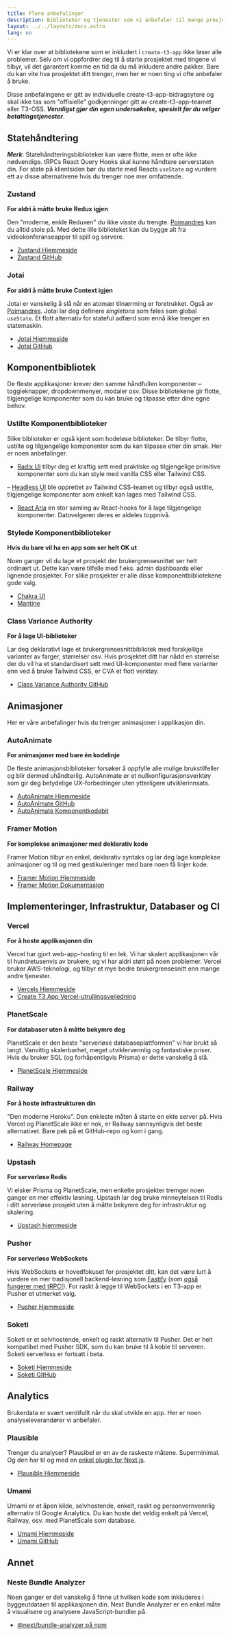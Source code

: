 ```yaml
---
title: Flere anbefalinger
description: Biblioteker og tjenester som vi anbefaler til mange prosjekter
layout: ../../layouts/docs.astro
lang: no
---
```


Vi er klar over at bibliotekene som er inkludert i `create-t3-app` ikke løser alle problemer.
Selv om vi oppfordrer deg til å starte prosjektet med tingene vi tilbyr, vil det garantert komme en tid da du må inkludere andre pakker. Bare du kan vite hva prosjektet ditt trenger, men her er noen ting vi ofte anbefaler å bruke.

Disse anbefalingene er gitt av individuelle create-t3-app-bidragsytere og skal ikke tas som "offisielle" godkjenninger gitt av create-t3-app-teamet eller T3-OSS. _**Vennligst gjør din egen undersøkelse, spesielt før du velger betaltingstjenester**_.

## Statehåndtering

_**Merk**_: Statehåndteringsbiblioteker kan være flotte, men er ofte ikke nødvendige. tRPCs React Query Hooks skal kunne håndtere serverstaten din. For state på klientsiden bør du starte med Reacts `useState` og vurdere ett av disse alternativene hvis du trenger noe mer omfattende.

### Zustand

**For aldri å måtte bruke Redux igjen**

Den "moderne, enkle Reduxen" du ikke visste du trengte. [Poimandres](https://github.com/pmndrs) kan du alltid stole på. Med dette lille biblioteket kan du bygge alt fra videokonferanseapper til spill og servere.

- [Zustand Hjemmeside](https://zustand-demo.pmnd.rs/)
- [Zustand GitHub](https://github.com/pmndrs/zustand)

### Jotai

**For aldri å måtte bruke Context igjen**

Jotai er vanskelig å slå når en atomær tilnærming er foretrukket. Også av [Poimandres](https://github.com/pmndrs). Jotai lar deg definere _singletons_ som føles som global `useState`. Et flott alternativ for stateful adfærd som ennå ikke trenger en statemaskin.

- [Jotai Hjemmeside](https://jotai.org/)
- [Jotai GitHub](https://github.com/pmndrs/jotai)

## Komponentbibliotek

De fleste applikasjoner krever den samme håndfullen komponenter – toggleknapper, dropdownmenyer, modaler osv. Disse bibliotekene gir flotte, tilgjengelige komponenter som du kan bruke og tilpasse etter dine egne behov.

### Ustilte Komponentbiblioteker

Slike biblioteker er også kjent som hodeløse biblioteker. De tilbyr flotte, ustilte og tilgjengelige komponenter som du kan tilpasse etter din smak. Her er noen anbefalinger.

- [Radix UI](https://www.radix-ui.com/) tilbyr deg et kraftig sett med praktiske og tilgjengelige primitive komponenter som du kan style med vanilla CSS eller Tailwind CSS.

– [Headless UI](https://headlessui.com/) ble opprettet av Tailwind CSS-teamet og tilbyr også ustilte, tilgjengelige komponenter som enkelt kan lages med Tailwind CSS.

- [React Aria](https://react-spectrum.adobe.com/react-aria/) en stor samling av React-hooks for å lage tilgjengelige komponenter. Datovelgeren deres er aldeles toppnivå.

### Stylede Komponentbiblioteker

**Hvis du bare vil ha en app som ser helt OK ut**

Noen ganger vil du lage et prosjekt der brukergrensesnittet ser helt ordinært ut. Dette kan være tilfelle med f.eks. admin dashboards eller lignende prosjekter. For slike prosjekter er alle disse komponentbibliotekene gode valg.

- [Chakra UI](https://chakra-ui.com)
- [Mantine](https://mantine.dev)

### Class Variance Authority

**For å lage UI-biblioteker**

Lar deg deklarativt lage et brukergrensesnittbibliotek med forskjellige varianter av farger, størrelser osv. Hvis prosjektet ditt har nådd en størrelse der du vil ha et standardisert sett med UI-komponenter med flere varianter enn ved å bruke Tailwind CSS, er CVA et flott verktøy.

- [Class Variance Authority GitHub](https://github.com/joe-bell/cva)

## Animasjoner

Her er våre anbefalinger hvis du trenger animasjoner i applikasjon din.

### AutoAnimate

**For animasjoner med bare én kodelinje**

De fleste animasjonsbiblioteker forsøker å oppfylle alle mulige brukstilfeller og blir dermed uhåndterlig. AutoAnimate er et nullkonfigurasjonsverktøy som gir deg betydelige UX-forbedringer uten ytterligere utviklerinnsats.

- [AutoAnimate Hjemmeside](https://auto-animate.formkit.com/)
- [AutoAnimate GitHub](https://github.com/formkit/auto-animate)
- [AutoAnimate Komponentkodebit](https://gist.github.com/hwkr/3fdea5d7f609b98c162e5325637cf3cb)

### Framer Motion

**For komplekse animasjoner med deklarativ kode**

Framer Motion tilbyr en enkel, deklarativ syntaks og lar deg lage komplekse animasjoner og til og med gestikuleringer med bare noen få linjer kode.

- [Framer Motion Hjemmeside](https://framer.com/motion)
- [Framer Motion Dokumentasjon](https://www.framer.com/docs/)

## Implementeringer, Infrastruktur, Databaser og CI

### Vercel

**For å hoste applikasjonen din**

Vercel har gjort web-app-hosting til en lek. Vi har skalert applikasjonen vår til hundretusenvis av brukere, og vi har aldri støtt på noen problemer. Vercel bruker AWS-teknologi, og tilbyr et mye bedre brukergrensesnitt enn mange andre tjenester.

- [Vercels Hjemmeside](https://vercel.com/)
- [Create T3 App Vercel-utrullingsveiledning](/no/deployment/vercel)

### PlanetScale

**For databaser uten å måtte bekymre deg**

PlanetScale er den beste "serverløse databaseplattformen" vi har brukt så langt. Vanvittig skalerbarhet, meget utviklervennlig og fantastiske priser. Hvis du bruker SQL (og forhåpentligvis Prisma) er dette vanskelig å slå.

- [PlanetScale Hjemmeside](https://planetscale.com/)

### Railway

**For å hoste infrastrukturen din**

"Den moderne Heroku". Den enkleste måten å starte en ekte server på. Hvis Vercel og PlanetScale ikke er nok, er Railway sannsynligvis det beste alternativet. Bare pek på et GitHub-repo og kom i gang.

- [Railway Homepage](https://railway.app/)

### Upstash

**For serverløse Redis**

Vi elsker Prisma og PlanetScale, men enkelte prosjekter tremger noen ganger en mer effektiv løsning. Upstash lar deg bruke minneytelsen til Redis i ditt serverløse prosjekt uten å måtte bekymre deg for infrastruktur og skalering.

- [Upstash hjemmeside](https://upstash.com/)

### Pusher

**For serverløse WebSockets**

Hvis WebSockets er hovedfokuset for prosjektet ditt, kan det være lurt å vurdere en mer tradisjonell backend-løsning som [Fastify](https://www.fastify.io/) (som [også fungerer med tRPC!](https://trpc.io/docs/v10/fastify)). For raskt å legge til WebSockets i en T3-app er Pusher et utmerket valg.

- [Pusher Hjemmeside](https://pusher.com/)

### Soketi

Soketi er et selvhostende, enkelt og raskt alternativ til Pusher. Det er helt kompatibel med Pusher SDK, som du kan bruke til å koble til serveren. Soketi serverless er fortsatt i beta.

- [Soketi Hjemmeside](https://soketi.app)
- [Soketi GitHub](https://github.com/soketi/soketi)

## Analytics

Brukerdata er svært verdifullt når du skal utvikle en app. Her er noen analyseleverandører vi anbefaler.

### Plausible

Trenger du analyser? Plausibel er en av de raskeste måtene. Superminimal. Og den har til og med en [enkel plugin for Next.js](https://plausible.io/docs/proxy/guides/nextjs).

- [Plausible Hjemmeside](https://plausible.io/)

### Umami

Umami er et åpen kilde, selvhostende, enkelt, raskt og personvernvennlig alternativ til Google Analytics. Du kan hoste det veldig enkelt på Vercel, Railway, osv. med PlanetScale som database.

- [Umami Hjemmeside](https://umami.is/)
- [Umami GitHub](https://github.com/umami-software/umami)

## Annet

### Neste Bundle Analyzer

Noen ganger er det vanskelig å finne ut hvilken kode som inkluderes i byggeutdataen til applikasjonen din. Next Bundle Analyzer er en enkel måte å visualisere og analysere JavaScript-bundler på.

- [@next/bundle-analyzer på npm](https://www.npmjs.com/package/@next/bundle-analyzer)
